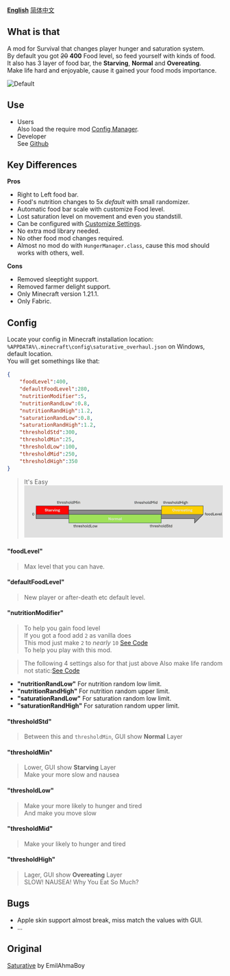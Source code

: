 **[English](/README.md)** [简体中文](README-zh_cn.md)
## What is that
A mod for Survival that changes player hunger and saturation system.\
By default you got ~~20~~ **400** Food level, so feed yourself with kinds of food.\
It also has 3 layer of food bar, the **Starving**, **Normal** and **Overeating**.\
Make life hard and enjoyable, cause it gained your food mods importance.

![Default](https://cdn.modrinth.com/data/x5alUhw5/images/4a21e6e0e1b0526412997cf3f4f1489870e2b2bc.jpeg)

## Use
- Users\
Also load the require mod [Config Manager](https://modrinth.com/mod/config-manager).
- Developer\
See [Github](https://github.com/FelixAgairu/saturative_overhaul)

## Key Differences
**Pros**
- Right to Left food bar.
- Food's nutrition changes to 5x *default* with small randomizer.
- Automatic food bar scale with customize Food level.
- Lost saturation level on movement and even you standstill.
- Can be configured with [Customize Settings](https://github.com/FelixAgairu/saturative_overhaul/edit/master/README.md#config).
- No extra mod library needed.
- No other food mod changes required.
- Almost no mod do with `HungerManager.class`, cause this mod should works with others, well.

**Cons**
- Removed sleeptight support.
- Removed farmer delight support.
- Only Minecraft version 1.21.1.
- Only Fabric.

## Config
Locate your config in Minecraft installation location:\
`%APPDATA%\.minecraft\config\saturative_overhaul.json` on Windows, default location.\
You will get somethings like that:
```json
{
	"foodLevel":400,
	"defaultFoodLevel":280,
	"nutritionModifier":5,
	"nutritionRandLow":0.8,
	"nutritionRandHigh":1.2,
	"saturationRandLow":0.8,
	"saturationRandHigh":1.2,
	"thresholdStd":300,
	"thresholdMin":25,
	"thresholdLow":100,
	"thresholdMid":250,
	"thresholdHigh":350
}
```
> It's Easy
![Desc](https://github.com/FelixAgairu/saturative_overhaul/blob/master/src/main/resources/assets/saturative_overhaul/pic/2.jpg?raw=true)

#### "foodLevel"
> Max level that you can have.

#### "defaultFoodLevel"
> New player or after-death etc default level.

#### "nutritionModifier"
> To help you gain food level\
> If you got a food add `2` as vanilla does\
> This mod just make `2` to *nearly* `10` [See Code](https://github.com/FelixAgairu/saturative_overhaul/blob/master/src/main/java/dev/emilahmaboy/felixagairu/saturative_overhaul/mixin/HungerManagerMixin.java)\
> To help you play with this mod.

> The following 4 settings also for that just above
> Also make life random not static:[See Code](https://github.com/FelixAgairu/saturative_overhaul/blob/master/src/main/java/dev/emilahmaboy/felixagairu/saturative_overhaul/tools/LimitRandomizer.java)

- **"nutritionRandLow"**
For nutrition random low limit.
- **"nutritionRandHigh"**
For nutrition random upper limit.
- **"saturationRandLow"**
For saturation random low limit.
- **"saturationRandHigh"**
For saturation random upper limit.

#### "thresholdStd"
> Between this and `thresholdMin`, GUI show **Normal** Layer

#### "thresholdMin"
> Lower, GUI show **Starving** Layer\
> Make your more slow and nausea

#### "thresholdLow"
> Make your more likely to hunger and tired\
> And make you move slow

#### "thresholdMid"
> Make your likely to hunger and tired

#### "thresholdHigh"
> Lager, GUI show **Overeating** Layer\
> SLOW! NAUSEA! Why You Eat So Much?

## Bugs
- Apple skin support almost break, miss match the values with GUI.
- ...

## Original
[Saturative](https://github.com/EmilAhmaBoy/saturative) by EmilAhmaBoy
